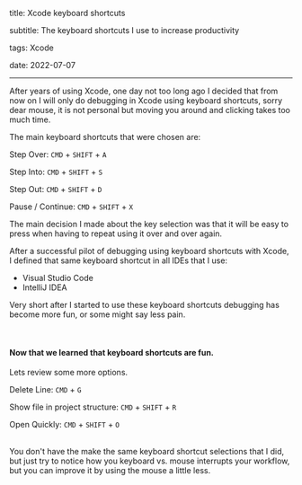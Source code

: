 title: Xcode keyboard shortcuts

subtitle: The keyboard shortcuts I use to increase productivity

tags: Xcode

date: 2022-07-07

---

After years of using Xcode, one day not too long ago I decided that from now on
I will only do debugging in Xcode using keyboard shortcuts, sorry dear mouse, it is
not personal but moving you around and clicking takes too much time.

The main keyboard shortcuts that were chosen are:

Step Over: `CMD` + `SHIFT` + `A`

Step Into: `CMD` + `SHIFT` + `S`

Step Out: `CMD` + `SHIFT` + `D`

Pause / Continue: `CMD` + `SHIFT` + `X`

The main decision I made about the key selection was that it will be easy to press when having to repeat using it over and over again.

After a successful pilot of debugging using keyboard shortcuts with Xcode, I defined that same keyboard shortcut in all IDEs that I use:

- Visual Studio Code
- IntelliJ IDEA

Very short after I started to use these keyboard shortcuts debugging has become more fun, or some might say less pain.

<br >

#### Now that we learned that keyboard shortcuts are fun.

Lets review some more options.

Delete Line: `CMD` + `G`

Show file in project structure: `CMD` + `SHIFT` + `R`

Open Quickly: `CMD` + `SHIFT` + `O`

<br >
You don't have the make the same keyboard shortcut selections that I did, but just try to notice
how you keyboard vs. mouse interrupts your workflow, but you can improve it by using the mouse a little less.

